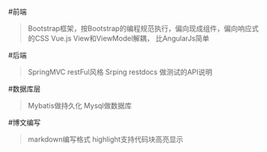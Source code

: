 #前端
> Bootstrap框架，按Bootstrap的编程规范执行，偏向现成组件，偏向响应式的CSS
> Vue.js View和ViewModel解耦， 比AngularJs简单

#后端
> SpringMVC
> restFul风格
> Srping restdocs 做测试的API说明

#数据库层
> Mybatis做持久化
> Mysql做数据库

#博文编写
> markdown编写格式
> highlight支持代码块高亮显示